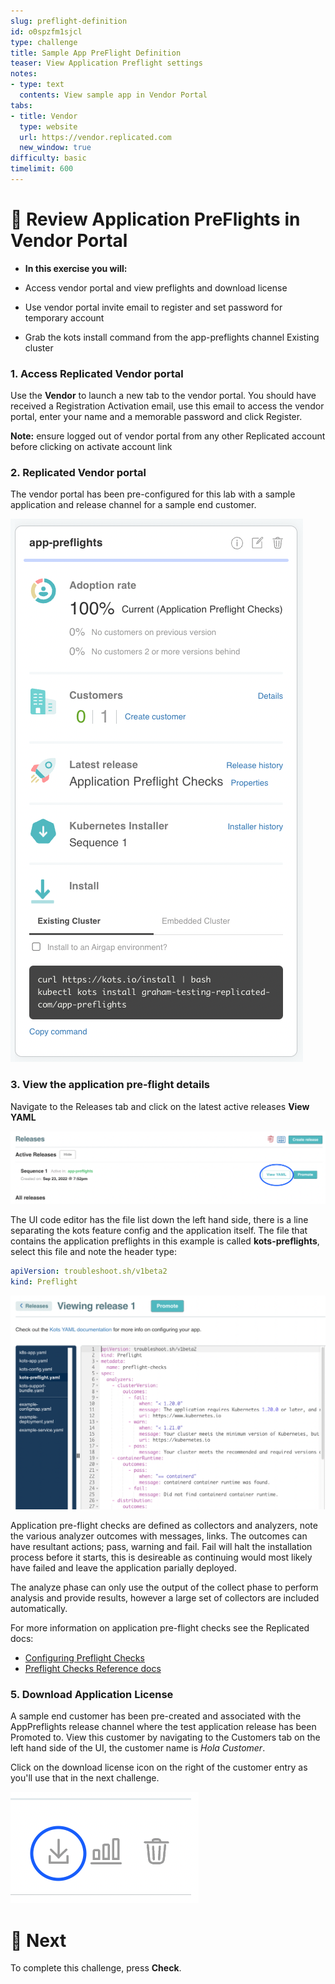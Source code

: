 ```yaml
---
slug: preflight-definition
id: o0spzfm1sjcl
type: challenge
title: Sample App PreFlight Definition
teaser: View Application Preflight settings
notes:
- type: text
  contents: View sample app in Vendor Portal
tabs:
- title: Vendor
  type: website
  url: https://vendor.replicated.com
  new_window: true
difficulty: basic
timelimit: 600
---
```


👋 Review Application PreFlights in Vendor Portal
=================================================

* **In this exercise you will:**

 * Access vendor portal and view preflights and download license
 * Use vendor portal invite email to register and set password for temporary account
 * Grab the kots install command from the app-preflights channel Existing cluster

### 1. Access Replicated Vendor portal

Use the **Vendor** to launch a new tab to the vendor portal.
You should have received a Registration Activation email, use this email to access the vendor portal,
enter your name and a memorable password and click Register.

**Note:** ensure logged out of vendor portal from any other Replicated account before clicking on activate account link


### 2. Replicated Vendor portal

The vendor portal has been pre-configured for this lab with a sample application and release channel for a sample end customer.

![preflight-channel](../assets/preflight-channel.png)


### 3. View the application pre-flight details

Navigate to the Releases tab and click on the latest active releases **View YAML**

![preflight-release-yaml](../assets/preflight-view-yaml-link.png)

The UI code editor has the file list down the left hand side, there is a line separating the kots feature config and the application itself.
The file that contains the application preflights in this example is called **kots-preflights**, select this file and note the header type:

```yaml
apiVersion: troubleshoot.sh/v1beta2
kind: Preflight
```

![preflight-release-yaml](../assets/preflight-release-yaml.png)

Application pre-flight checks are defined as collectors and analyzers, note the various analyzer outcomes with messages, links.
The outcomes can have resultant actions; pass, warning and fail.  Fail will halt the installation process before it starts, this is desireable as continuing would most likely have failed and leave the application parially deployed.

The analyze phase can only use the output of the collect phase to perform analysis and provide results, however a large set of collectors are included automatically.

For more information on application pre-flight checks see the Replicated docs:
* <font color="LightBlue">[Configuring Preflight Checks](https://docs.replicated.com/vendor/preflight-support-bundle-creating)</font>
* <font color="LightBlue">[Preflight Checks Reference docs](https://docs.replicated.com/reference/custom-resource-preflight#preflight)</font>


### 5. Download Application License

A sample end customer has been pre-created and associated with the AppPreflights release channel where the test application release has been Promoted to.  View this customer by navigating to the Customers tab on the left hand side of the UI, the customer name is *Hola Customer*.

Click on the download license icon on the right of the customer entry as you'll use that in the next challenge.

![license-dlicon](../assets/license-download-icon.png)


🏁 Next
=======

To complete this challenge, press **Check**.

